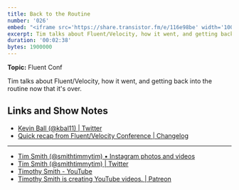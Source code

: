 ```yaml
---
title: Back to the Routine
number: '026'
embed: "<iframe src='https://share.transistor.fm/e/116e98be' width='100%' height='180' frameborder='0' scrolling='no' seamless='true' style='width:100%; height:180px;'></iframe>"
excerpt: Tim talks about Fluent/Velocity, how it went, and getting back into the routine now that it's over.
duration: '00:02:38'
bytes: 1900000
---
```


**Topic:** Fluent Conf

Tim talks about Fluent/Velocity, how it went, and getting back into the routine now that it's over.

## Links and Show Notes

- [Kevin Ball (@kbal11) \| Twitter](https://twitter.com/kbal11)
- [Quick recap from Fluent/Velocity Conference \| Changelog](https://changelog.com/posts/quick-recap-from-fluent-velocity-conference)

---

- [Tim Smith (@smithtimmytim) • Instagram photos and videos](https://www.instagram.com/smithtimmytim/)
- [Tim Smith (@smithtimmytim) \| Twitter](https://twitter.com/smithtimmytim)
- [Timothy Smith - YouTube](https://www.youtube.com/smithtimmytim)
- [Timothy Smith is creating YouTube videos. \| Patreon](https://www.patreon.com/smithtimmytim)
